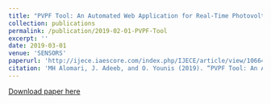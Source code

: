 ```yaml
---
title: "PVPF Tool: An Automated Web Application for Real-Time Photovoltaic Power Forecasting"
collection: publications
permalink: /publication/2019-02-01-PVPF-Tool
excerpt: ''
date: 2019-03-01
venue: 'SENSORS'
paperurl: 'http://ijece.iaescore.com/index.php/IJECE/article/view/10664'
citation: 'MH Alomari, J. Adeeb, and O. Younis (2019). “PVPF Tool: An Automated Web Application for Real-Time Photovoltaic Power Forecasting”, International Journal of Electrical and Computer Engineering, 9(1), 34-41. doi:10.11591/ijece.v9i1.pp34-41'
---
```


[Download paper here](http://ijece.iaescore.com/index.php/IJECE/article/download/10664/11803)

